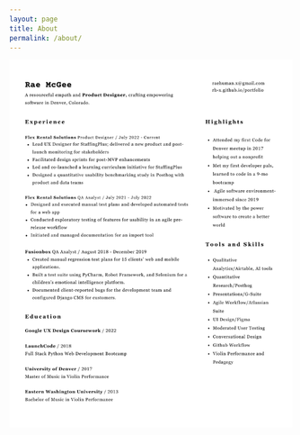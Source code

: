 ```yaml
---
layout: page
title: About
permalink: /about/
---
```


<!--- original line <img src="https://github.com/RH-X/portfolio/blob/gh-pages/docs/about-page/Rae-Resume.svg?raw=true"/>-->

<!--- second attempt <img src="https://github.com/RH-X/portfolio/blob/gh-pages/docs/about-page/rae-mcgee-ux-resume.pdf?raw=true"/> -->



<!-- third attempt... RETRY THIS IF NEXT DOES NOT STICK. CHANGES HAVE BEEN MADE TO THIS THIRD ATTEMPT STRING. <img src="https://github.com/RH-X/portfolio/blob/gh-pages/docs/_site/about-page/assets/images/rae-mcgee-ux-resume.pdf?raw=true"/> -->

<img src="https://github.com/RH-X/portfolio/blob/gh-pages/docs/about-page/rae-mcgee-ux-resume.pdf?raw=true"/>
